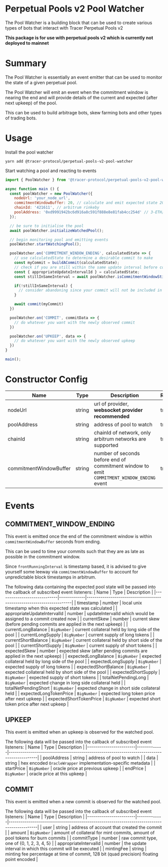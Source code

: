 # Perpetual Pools v2 Pool Watcher

The Pool Watcher is a building block that can be used to create various types of bots that interact with Tracer Perpetual Pools v2

**This package is for use with perpetual pools v2 which is currently not deployed to mainnet**

# Summary

The Pool Watcher is essentially an event emitter that can be used to monitor the state of a given perpetual pool.

The Pool Watcher will emit an event when the commitment window is nearing the end and will provide details of the current and expected (after next upkeep) of the pool.

This can be used to build arbitrage bots, skew farming bots and other types of trading bots.

# Usage

Install the pool watcher
```
yarn add @tracer-protocol/perpetual-pools-v2-pool-watcher
```

Start watching a pool and reacting to events

``` javascript
import { PoolWatcher } from '@tracer-protocol/perpetual-pools-v2-pool-watcher';

async function main () {
  const poolWatcher = new PoolWatcher({
    nodeUrl: 'your_node_url',
    commitmentWindowBuffer: 20, // calculate and emit expected state 20 seconds before expected end of commitment window
    chainId: '421611', // arbitrum rinkeby
    poolAddress: '0xd9991942bc6d916a8c591f888e8e81fab4cc254d' // 3-ETH/USD testnet pool
  });

  // be sure to initialise the pool
  await poolWatcher.initializeWatchedPool();

  // begin monitoring pool and emitting events
  poolWatcher.startWatchingPool();

  poolWatcher.on('COMMITMENT_WINDOW_ENDING', calculatedState => {
    // use calculatedState to determine a desirable commit to make
    const myCommit = buildACommit(calculatedState);
    // check if you are still within the same update interval before committing
    const { appropriateUpdateIntervalId } = calculatedState;
    const stillInSameInterval = await poolWatcher.isCommitmentWindowStillOpen(appropriateUpdateIntervalId)

    if(!stillInSameInterval) {
      // consider abandoning since your commit will not be included in the next upkeep
    }

    await commit(myCommit)
  })

  poolWatcher.on('COMMIT', commitData => {
    // do whatever you want with the newly observed commit
  })

  poolWatcher.on('UPKEEP', data => {
    // do whatever you want with the newly observed upkeep
  })
}

main();

```


# Constructor Config

| Name                   | Type   | Description                                                                                | Required |
|------------------------|--------|--------------------------------------------------------------------------------------------|----------|
| nodeUrl                | string | url of provider, **websocket provider recommended**                                        | true     |
| poolAddress            | string | address of pool to watch                                                                   | true     |
| chainId                | string | chainId of network, only arbitrum networks are supported                                   | true     |
| commitmentWindowBuffer | string | number of seconds before end of commitment window to emit `COMMITMENT_WINDOW_ENDING` event | true     |

# Events

## COMMITMENT_WINDOW_ENDING

This event is emitted once the end of the commitment window is within `commitmentWindowBuffer` seconds from ending.

This can be used to time your commits such that they are as late as possible in the commitment window.

Since `frontRunningInterval` is timestamp based, it is advised to give yourself some leeway via `commitmentWindowBuffer`
to account for unpredictable block timestamps in arbitrum.

The following data containing the expected pool state will be passed into the callback of subscribed event listeners:
| Name                        | Type        | Description                                                          |
|-----------------------------|-------------|----------------------------------------------------------------------|
| timestamp                   | number      | local unix timestamp when this expected state was calculated         |
| appropriateUpdateIntervalId | number      | updateIntervalId which would be assigned to a commit created now     |
| currentSkew                 | number      | current skew (before pending commits are applied in the next upkeep) |
| currentLongBalance          | `BigNumber` | current collateral held by long side of the pool                     |
| currentLongSupply           | `BigNumber` | current supply of long tokens                                        |
| currentShortBalance         | `BigNumber` | current collateral held by short side of the pool                    |
| currentShortSupply          | `BigNumber` | current supply of short tokens                                       |
| expectedSkew                | number      | expected skew (after pending commits are applied in the next upkeep) |
| expectedLongBalance         | `BigNumber` | expected collateral held by long side of the pool                    |
| expectedLongSupply          | `BigNumber` | expected supply of long tokens                                       |
| expectedShortBalance        | `BigNumber` | expected collateral held by short side of the pool                   |
| expectedShortSupply         | `BigNumber` | expected supply of short tokens                                      |
| totalNetPendingLong         | `BigNumber` | expected change in long side collateral held                         |
| totalNetPendingShort        | `BigNumber` | expected change in short side collateral held                        |
| expectedLongTokenPrice      | `BigNumber` | expected long token price after next upkeep                          |
| expectedShortTokenPrice     | `BigNumber` | expected short token price after next upkeep                         |

## UPKEEP

This event is emitted when an upkeep is observed for the watched pool.

The following data will be passed into the callback of subscribed event listeners:
| Name                   | Type        | Description                                                                                |
|------------------------|-------------|--------------------------------------------------------------------------------------------|
| poolAddress            | string      | address of pool to watch                                                                   |
| data                   | string      | hex encoded `OracleWrapper` implementation-specific metadata                               |
| startPrice             | `BigNumber` | oracle price at previous upkeep                                                            |
| endPrice               | `BigNumber` | oracle price at this upkeep                                                                |

## COMMIT

This event is emitted when a new commit is observed for the watched pool.

The following data will be passed into the callback of subscribed event listeners:
| Name                   | Type        | Description                                                                                |
|------------------------|-------------|--------------------------------------------------------------------------------------------|
| user                   | string      | address of account that created the commit                                                 |
| amount                 | `BigNumber` | amount of collateral for mint commits, amount of pool tokens for burn commits              |
| commitType             | number      | raw commit type, one of {0, 1, 2, 3, 4, 5}                                                 |
| appropriateIntervalId  | number      | the update interval in which this commit will be executed                                  |
| mintingFee             | string      | minting fee percentage at time of commit, 128 bit (quad precision) floating point encoded  |
